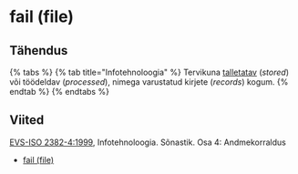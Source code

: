 # fail (file)

## Tähendus

{% tabs %}
{% tab title="Infotehnoloogia" %}
Tervikuna [talletatav](talletama-to-store.md) (_stored_) või töödeldav (_processed_), nimega varustatud kirjete (_records_) kogum.
{% endtab %}
{% endtabs %}

## Viited

[EVS-ISO 2382-4:1999](https://www.evs.ee/et/evs-iso-2382-4-1999), Infotehnoloogia. Sõnastik. Osa 4: Andmekorraldus

* [fail (file)](http://www.eki.ee/dict/its/index.cgi?Q=D08D233A-6C03-1014-88DC-FC5F0DBED45A\&F=GUID\&C01=1\&C02=0\&C10=1)

